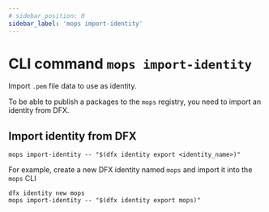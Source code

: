 ```yaml
---
# sidebar_position: 0
sidebar_label: 'mops import-identity'
---
```


# CLI command `mops import-identity`

Import `.pem` file data to use as identity.

To be able to publish a packages to the `mops` registry, you need to import an identity from DFX.

## Import identity from DFX

```
mops import-identity -- "$(dfx identity export <identity_name>)"
```

For example, create a new DFX identity named `mops` and import it into the `mops` CLI

```
dfx identity new mops
mops import-identity -- "$(dfx identity export mops)"
```